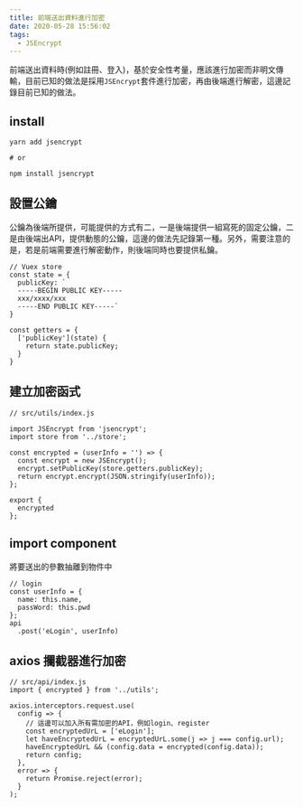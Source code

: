 ```yaml
---
title: 前端送出資料進行加密
date: 2020-05-28 15:56:02
tags:
  - JSEncrypt
---
```

前端送出資料時(例如註冊、登入)，基於安全性考量，應該進行加密而非明文傳輸，目前已知的做法是採用`JSEncrypt`套件進行加密，再由後端進行解密，這邊記錄目前已知的做法。
<!--more-->
## install
```
yarn add jsencrypt

# or

npm install jsencrypt
```

## 設置公鑰
公鑰為後端所提供，可能提供的方式有二，一是後端提供一組寫死的固定公鑰，二是由後端出API，提供動態的公鑰，這邊的做法先記錄第一種。另外，需要注意的是，若是前端需要進行解密動作，則後端同時也要提供私鑰。
```
// Vuex store
const state = {
  publicKey: `
  -----BEGIN PUBLIC KEY-----
  xxx/xxxx/xxx
  -----END PUBLIC KEY-----`
}

const getters = {
  ['publicKey'](state) {
    return state.publicKey;
  }
}
```

## 建立加密函式
```
// src/utils/index.js

import JSEncrypt from 'jsencrypt';
import store from '../store';

const encrypted = (userInfo = '') => {
  const encrypt = new JSEncrypt();
  encrypt.setPublicKey(store.getters.publicKey);
  return encrypt.encrypt(JSON.stringify(userInfo));
};

export {
  encrypted
};
```

## import component
將要送出的參數抽離到物件中
```
// login
const userInfo = {
  name: this.name,
  passWord: this.pwd
};
api
  .post('eLogin', userInfo)
```

## axios 攔截器進行加密
```
// src/api/index.js
import { encrypted } from '../utils';

axios.interceptors.request.use(
  config => {
    // 這邊可以加入所有需加密的API，例如login、register
    const encryptedUrL = ['eLogin'];
    let haveEncryptedUrL = encryptedUrL.some(j => j === config.url);
    haveEncryptedUrL && (config.data = encrypted(config.data));
    return config;
  },
  error => {
    return Promise.reject(error);
  }
);
```
